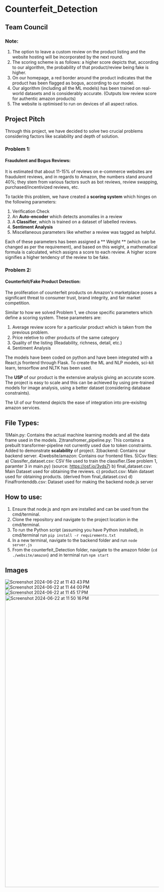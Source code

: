 # Counterfeit_Detection
## Team Council

### Note:
1) The option to leave a custom review on the product listing and the website hosting will be incorporated by the next round.
2) The scoring scheme is as follows: a higher score depicts that, according to our algorithm, the probability of that product/review being fake is higher.
3) On our homepage, a red border around the product indicates that the product has been flagged as bogus, according to our model.
4) Our algorithm (including all the ML models) has been trained on real-world datasets and is considerably accurate. (Outputs low review score for authentic amazon products)
5) The website is optimised to run on devices of all aspect ratios.

## Project Pitch
Through this project, we have decided to solve two crucial problems considering factors like scalability and depth of solution. 

### Problem 1:
#### Fraudulent and Bogus Reviews:
It is estimated that about 11-15% of reviews on e-commerce websites are fraudulent reviews, and in regards to Amazon, the numbers stand around 40%; they stem from various factors such as bot reviews, review swapping, purchased/incentivized reviews, etc.


To tackle this problem, we have created a **scoring system** which hinges on the following parameters: 
1) Verification Check
2) An **Auto-encoder** which detects anomalies in a review
3) A **Classifier**, which is trained on a dataset of labelled reviews.
4) **Sentiment Analysis**
5) Miscellaneous parameters like whether a review was tagged as helpful.


Each of these parameters has been assigned a ** Weight ** (which can be changed as per the requirement), and based on this weight, a mathematical formula is calculated, which assigns a score to each review. A higher score signifies a higher tendency of the review to be fake. 


### Problem 2:
#### Counterfeit/Fake Product Detection:
The proliferation of counterfeit products on Amazon's marketplace poses a significant threat to consumer trust, brand integrity, and fair market competition.

Similar to how we solved Problem 1, we chose specific parameters which define a scoring system. These parameters are:
1) Average review score for a particular product which is taken from the previous problem.
2) Price reletive to other products of the same category
3) Quality of the listing (Readability, richness, detail, etc.)
4) Sentiment Analysis

The models have been coded on python and have been integrated with a React.js frontend through Flask. To create the ML and NLP models, sci-kit learn, tensorflow and NLTK has been used.

The **USP** of our product is the extensive analysis giving an accurate score. The project is easy to scale and this can be achieved by using pre-trained models for image analysis, using a better dataset (considering database constraints).

The UI of our frontend depicts the ease of integration into pre-exisitng amazon services.

## File Types:
1)Main.py: Contains the actual machine learning models and all the data frame used in the models.
2)transfromer_pipeline.py: This contains a prebuilt transformer-pipeline not currently used due to token constraints. Added to demonstrate **scalability** of project.
3)backend: Contains our backend server.
4)website/amazon: Contains our frontend files.
5)Csv files: a) Classifer_dataset.csv: CSV file used to train the classifier.(See problem 1, paramter 3 in main.py)
              (source: https://osf.io/3vds7)
            b) final_dataset.csv: Main Dataset used for obtaining the reviews.
            c) product.csv: Main dataset used for obtaining products. (derived from final_dataset.csv)
            d) Finalfrontenddb.csv: Dataset used for making the backend node.js server

## How to use:
1) Ensure that node.js and npm are installed and can be used from the cmd/terminal.
2) Clone the repository and navigate to the project location in the cmd/terminal.
3) To run the Python script (assuming you have Python installed), in cmd/terminal run ```pip install -r requirements.txt```
4) In a new terminal, navigate to the backend folder and run ```node server.js```
5) From the counterfeit_Detection folder, navigate to the amazon folder (```cd ./website/amazon```) and in terminal run ```npm start```


## Images
![Screenshot 2024-06-22 at 11 43 43 PM](https://github.com/Snimso/Counterfeit_Detection/assets/58828519/e658d4a2-ca4d-4006-b123-611b46c42a32)
![Screenshot 2024-06-22 at 11 44 00 PM](https://github.com/Snimso/Counterfeit_Detection/assets/58828519/958e834c-0c1e-4bec-a027-c9a37bf9e1dd)
![Screenshot 2024-06-22 at 11 45 17 PM](https://github.com/Snimso/Counterfeit_Detection/assets/58828519/94d256cb-65fe-43fd-a0d9-dc0691cae03f)
<img width="954" alt="Screenshot 2024-06-22 at 11 50 16 PM" src="https://github.com/Snimso/Counterfeit_Detection/assets/58828519/6cf64658-3f56-4fa3-8f51-38e15ac727b3">
